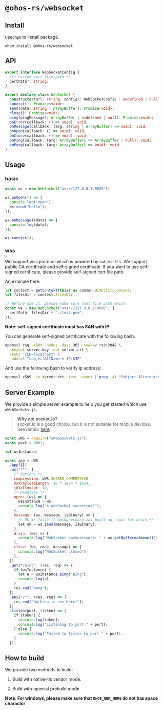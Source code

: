 # `@ohos-rs/websocket`

## Install

use`ohpm` to install package.

```shell
ohpm install @ohos-rs/websocket
```

## API

```ts
export interface WebSocketConfig {
  /** Custom cert file path */
  certPath?: string;
}

export declare class WebSocket {
  constructor(url: string, config?: WebSocketConfig | undefined | null);
  connect(): Promise<void>;
  send(data: string | ArrayBuffer): Promise<void>;
  close(): Promise<void>;
  ping(pingMessage?: ArrayBuffer | undefined | null): Promise<void>;
  onError(callback: () => void): void;
  onMessage(callback: (arg: string | ArrayBuffer) => void): void;
  onOpen(callback: () => void): void;
  onClose(callback: () => void): void;
  onPing(callback: (arg: ArrayBuffer) => ArrayBuffer | null): void;
  onPong(callback: (arg: ArrayBuffer) => void): void;
}
```

## Usage

### basic

```ts
const ws = new WebSocket("ws://127.0.0.1:8080");

ws.onOpen(() => {
  console.log("open");
  ws.send("hello");
});

ws.onMessage((data) => {
  console.log(data);
});

ws.connect();
```

### wss

We support wss protocol which is powered by `native-tls`. We support public CA certificate and self-signed certificate. If you want to use self-signed certificate, please provide self-signed cert file path.

An example here:

```ts
let context = getContext(this) as common.UIAbilityContext;
let filesDir = context.filesDir;

// Before use it, please make sure that file path exist.
const ws = new WebSocket("wss://127.0.0.1:9000", {
  certPath: filesDir + "./test.pem",
});
```

**Note: self-signed certificate must has SAN with IP**

You can generate self-signed certificate with the following bash:

```bash
openssl req -x509 -nodes -days 365 -newkey rsa:2048 \
  -keyout server.key -out server.crt \
  -subj "/CN=localhost" \
  -addext "subjectAltName = IP:$IP"
```

And use the following bash to verify ip address:

```bash
openssl x509 -in server.crt -text -noout | grep -A1 "Subject Alternative Name"
```

## Server Example

We provide a simple server example to help you get started which use `uWebSockets.js`.

> **Why not socket.io?**  
> socket.io is a good choice, but it is not suitable for mobile devices. See details [here](https://socket.io/docs/v4/#what-socketio-is-not)

```js
const uWS = require("uWebSockets.js");
const port = 9001;

let wsInstance;

const app = uWS
  .App({})
  .ws("/*", {
    /* Options */
    compression: uWS.SHARED_COMPRESSOR,
    maxPayloadLength: 16 * 1024 * 1024,
    idleTimeout: 10,
    /* Handlers */
    open: (ws) => {
      wsInstance = ws;
      console.log("A WebSocket connected!");
    },
    message: (ws, message, isBinary) => {
      /* Ok is false if backpressure was built up, wait for drain */
      let ok = ws.send(message, isBinary);
    },
    drain: (ws) => {
      console.log("WebSocket backpressure: " + ws.getBufferedAmount());
    },
    close: (ws, code, message) => {
      console.log("WebSocket closed");
    },
  })
  .get("/ping", (res, req) => {
    if (wsInstance) {
      let a = wsInstance.ping("ping");
      console.log(a);
    }
    res.end("pong");
  })
  .any("/*", (res, req) => {
    res.end("Nothing to see here!");
  })
  .listen(port, (token) => {
    if (token) {
      console.log(token);
      console.log("Listening to port " + port);
    } else {
      console.log("Failed to listen to port " + port);
    }
  });
```


## How to build

We provide two methods to build:

1. Build with native-tls vendor mode.

2. Build with openssl prebuild mode.

**Note: For windows, please make sure that `OHOS_NDK_HOME` do not has space charactor**